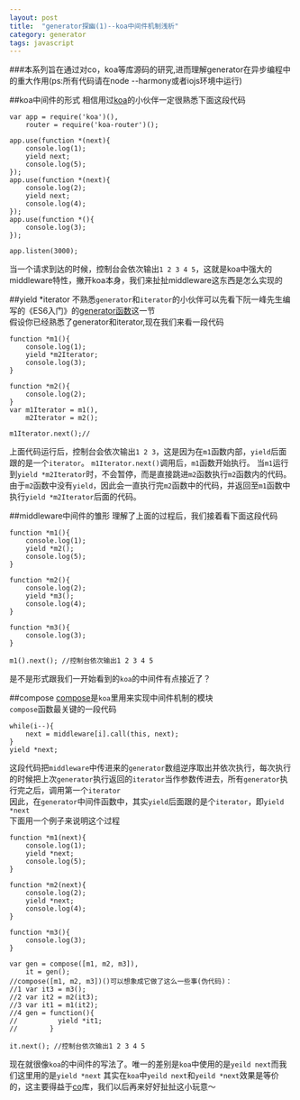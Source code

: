 ```yaml
---
layout: post
title:  "generator探幽(1)--koa中间件机制浅析"
category: generator
tags: javascript
---
```

###本系列旨在通过对co，koa等库源码的研究,进而理解generator在异步编程中的重大作用(ps:所有代码请在node --harmony或者iojs环境中运行)

##koa中间件的形式
相信用过[koa](https://github.com/koajs/koa)的小伙伴一定很熟悉下面这段代码  

    var app = require('koa')(),
        router = require('koa-router')();
    
    app.use(function *(next){
        console.log(1);
        yield next;
        console.log(5);
    });
    app.use(function *(next){
        console.log(2);
        yield next;
        console.log(4);
    });
    app.use(function *(){
        console.log(3);
    });
    
    app.listen(3000);

当一个请求到达的时候，控制台会依次输出`1 2 3 4 5`，这就是koa中强大的middleware特性，撇开koa本身，我们来扯扯middleware这东西是怎么实现的

##yield *iterator
不熟悉`generator`和`iterator`的小伙伴可以先看下阮一峰先生编写的《ES6入门》的[generator函数](http://es6.ruanyifeng.com/#docs/generator)这一节  
假设你已经熟悉了generator和iterator,现在我们来看一段代码

    function *m1(){
        console.log(1);
        yield *m2Iterator;
        console.log(3);
    }
    
    function *m2(){
        console.log(2);
    }
    var m1Iterator = m1(),
        m2Iterator = m2();
    
    m1Iterator.next();//
    
上面代码运行后，控制台会依次输出`1 2 3`，这是因为在`m1`函数内部，`yield`后面跟的是一个`iterator`。
`m1Iterator.next()`调用后，`m1`函数开始执行。
当`m1`运行到`yield *m2Iterator`时，不会暂停，而是直接跳进`m2`函数执行`m2`函数内的代码。
由于`m2`函数中没有`yield`，因此会一直执行完`m2`函数中的代码，并返回至`m1`函数中执行`yield *m2Iterator`后面的代码。

##middleware中间件的雏形
理解了上面的过程后，我们接着看下面这段代码

    function *m1(){
        console.log(1);
        yield *m2();
        console.log(5);
    }
    
    function *m2(){
        console.log(2);
        yield *m3();
        console.log(4);
    }
    
    function *m3(){
        console.log(3);
    }
    
    m1().next(); //控制台依次输出1 2 3 4 5
    
是不是形式跟我们一开始看到的`koa`的中间件有点接近了？

##compose
[compose](http://https://github.com/koajs/compose)是`koa`里用来实现中间件机制的模块  
`compose`函数最关键的一段代码 

    while(i--){
        next = middleware[i].call(this, next);
    }
    yield *next;
    
这段代码把`middleware`中传进来的`generator`数组逆序取出并依次执行，每次执行的时候把上次`generator`执行返回的`iterator`当作参数传进去，所有`generator`执行完之后，调用第一个`iterator`  
因此，在`generator`中间件函数中，其实`yield`后面跟的是个`iterator`，即`yield *next`  
下面用一个例子来说明这个过程  

    function *m1(next){
        console.log(1);
        yield *next;
        console.log(5);
    }
    
    function *m2(next){
        console.log(2);
        yield *next;
        console.log(4);
    }
    
    function *m3(){
        console.log(3);
    }
    
    var gen = compose([m1, m2, m3]),
        it = gen();
    //compose([m1, m2, m3])()可以想象成它做了这么一些事(伪代码)：
    //1 var it3 = m3();
    //2 var it2 = m2(it3);
    //3 var it1 = m1(it2);
    //4 gen = function(){
    //          yield *it1;  
    //        }
    
    it.next(); //控制台依次输出1 2 3 4 5
    
现在就很像`koa`的中间件的写法了。唯一的差别是`koa`中使用的是`yeild next`而我们这里用的是`yield *next`
其实在`koa`中`yeild next`和`yeild *next`效果是等价的，这主要得益于[co](https://github.com/tj/co)库，我们以后再来好好扯扯这小玩意～

